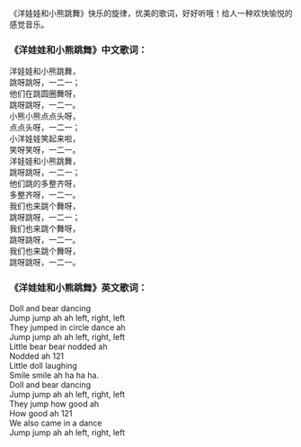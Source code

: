 

《洋娃娃和小熊跳舞》快乐的旋律，优美的歌词，好好听哦！给人一种欢快愉悦的感觉音乐。

### 《洋娃娃和小熊跳舞》中文歌词：

洋娃娃和小熊跳舞，  
跳呀跳呀，一二一；  
他们在跳圆圈舞呀，  
跳呀跳呀，一二一。  
小熊小熊点点头呀，  
点点头呀，一二一；  
小洋娃娃笑起来啦，  
笑呀笑呀，一二一。  
洋娃娃和小熊跳舞，  
跳呀跳呀，一二一；  
他们跳的多整齐呀，  
多整齐呀，一二一。  
我们也来跳个舞呀，  
跳呀跳呀，一二一；  
我们也来跳个舞呀，  
跳呀跳呀，一二一。  
我们也来跳个舞呀，  
跳呀跳呀，一二一。

### 《洋娃娃和小熊跳舞》英文歌词：

Doll and bear dancing  
Jump jump ah ah left, right, left  
They jumped in circle dance ah  
Jump jump ah ah left, right, left  
Little bear bear nodded ah  
Nodded ah 121  
Little doll laughing  
Smile smile ah ha ha ha.  
Doll and bear dancing  
Jump jump ah ah left, right, left  
They jump how good ah  
How good ah 121  
We also came in a dance  
Jump jump ah ah left, right, left


